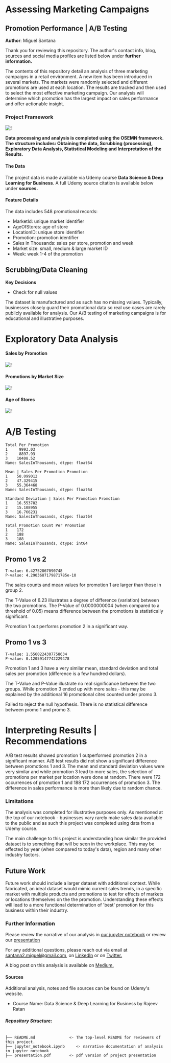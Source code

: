 
# Assessing Marketing Campaigns
## Promotion Performance | A/B Testing

**Author**: Miguel Santana

Thank you for reviewing this repository. The author's contact info, blog, sources and social media profiles are listed below under **further information.**

The contents of this repository detail an analysis of three marketing campaigns in a retail environment. A new item has been introduced in several markets. The markets were randomly selected and different promotions are used at each location. The results are tracked and then used to select the most effective marketing campaign. Our analysis will determine which promotion has the largest impact on sales performance and offer actionable insight. 

### Project Framework

![!](/images/OSEMN.png)

**Data processing and analysis is completed using the OSEMN framework. The structure includes: Obtaining the data, Scrubbing (processing), Exploratory Data Analysis, Statistical Modeling and Interpretation of the Results.**

#### The Data

The project data is made available via Udemy course **Data Science & Deep Learning for Business**. A full Udemy source citation is available below under **sources.** 

#### Feature Details

The data includes 548 promotional records:
- MarketId: unique market identifier
- AgeOfStores: age of store
- LocationID: unique store identifier
- Promotion: promotion identifier
- Sales in Thousands: sales per store, promotion and week
- Market size: small, medium & large market ID
- Week: week 1-4 of the promotion

## Scrubbing/Data Cleaning 

**Key Decisions**

* Check for null values

The dataset is manufactured and as such has no missing values. Typically, businesses closely guard their promotional data so real use cases are rarely publicly available for analysis. Our A/B testing of marketing campaigns is for educational and illustrative purposes.

# Exploratory Data Analysis

#### Sales by Promotion

![!](/images/salesxpromo.jpg)

#### Promotions by Market Size

![!](/images/promoxmarket.jpg)

#### Age of Stores

![!](/images/storeages.jpg)

# A/B Testing

    Total Per Promotion
    1     9993.03
    2     8897.93
    3    10408.52
    Name: SalesInThousands, dtype: float64

    Mean | Sales Per Promotion Promotion
    1    58.099012
    2    47.329415
    3    55.364468
    Name: SalesInThousands, dtype: float64
    
    Standard Deviation | Sales Per Promotion Promotion
    1    16.553782
    2    15.108955
    3    16.766231
    Name: SalesInThousands, dtype: float64
    
    Total Promotion Count Per Promotion 
    1    172
    2    188
    3    188
    Name: SalesInThousands, dtype: int64

## Promo 1 vs 2

    T-value: 6.42752867090748
    P-value: 4.2903687179871785e-10

The sales counts and mean values for promotion 1 are larger than those in group 2. 

The T-Value of 6.23 illustrates a degree of difference (variation) between the two promotions. The P-Value of 0.0000000004 (when compared to a threshold of 0.05) means difference between the promotions is statistically significant. 

Promotion 1 out performs promotion 2 in a significant way. 

## Promo 1 vs 3


    T-value: 1.5560224307758634
    P-value: 0.12059147742229478

Promotion 1 and 3 have a very similar mean, standard deviation and total sales per promotion (difference is a few hundred dollars).

The T-Value and P-Value illustrate no real significance between the two groups. While promotion 3 ended up with more sales - this may be explained by the additional 16 promotional cites counted under promo 3.

Failed to reject the null hypothesis. There is no statistical difference between promo 1 and promo 3.

# Interpreting Results | Recommendations

A/B test results showed promotion 1 outperformed promotion 2 in a significant manner. A/B test results did not show a significant difference between promotions 1 and 3. The mean and standard deviation values were very similar and while promotion 3 lead to more sales, the selection of promotions per market per location were done at random. There were 172 occurrences of promotion 1 and 188 172 occurrences of promotion 3. The difference in sales performance is more than likely due to random chance. 

### Limitations
The analysis was completed for illustrative purposes only. As mentioned at the top of our notebook - businesses vary rarely make sales data available to the public and as such this project was completed using data from a Udemy course. 

The main challenge to this project is understanding how similar the provided dataset is to something that will be seen in the workplace. This may be effected by year (when compared to today's data), region and many other industry factors. 

## Future Work

Future work should include a larger dataset with additional context. While fabricated, an ideal dataset would mimic current sales trends, in a specific market with multiple products and promotions to test for effects of markets or locations themselves on the the promotion. Understanding these effects will lead to a more functional determination of 'best' promotion for this business within their industry. 

### Further Information
Please review the narrative of our analysis in [our jupyter notebook](./jupyter_notebook.ipynb) or review our [presentation](/powerpoint/powerpoint.pdf)

For any additional questions, please reach out via email at santana2.miguel@gmail.com, on [LinkedIn](https://www.linkedin.com/in/miguel-angel-santana-ii-mba-51467276/) or on [Twitter.](https://twitter.com/msantana_ds)

A blog post on this analysis is available on [Medium.](https://miguelangelsantana.medium.com/marketing-campaign-assessment-b7f5785ffb4c)

#### Sources

Additional analysis, notes and file sources can be found on Udemy's website. 

* Course Name: Data Science & Deep Learning for Business by Rajeev Ratan

##### Repository Structure:

```

├── README.md               <- The top-level README for reviewers of this project.
├── jupyter_notebook.ipynb     <- narrative documentation of analysis in jupyter notebook
├── presentation.pdf        <- pdf version of project presentation

```